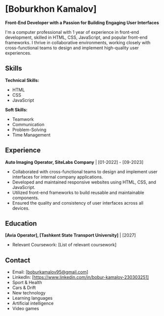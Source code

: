 # [Boburkhon Kamalov] 

**Front-End Developer with a Passion for Building Engaging User Interfaces**

I'm a computer professional with 1 year of experience in front-end development, skilled in HTML, CSS, JavaScript, and popular front-end frameworks. I thrive in collaborative environments, working closely with cross-functional teams to design and implement high-quality user experiences.

##  Skills

**Technical Skills:**

- HTML
- CSS
- JavaScript

**Soft Skills:**

- Teamwork
- Communication
- Problem-Solving
- Time Management

##  Experience

**Auto Imaging Operator, SiteLabs Company** | [01-2022] - [09-2023]

- Collaborated with cross-functional teams to design and implement user interfaces for internal company applications.
- Developed and maintained responsive websites using HTML, CSS, and JavaScript.
- Utilized front-end frameworks to build reusable and maintainable components.
- Ensured the quality and consistency of user interfaces across all devices.

##  Education

**[Avia Operator], [Tashkent State Transport University]** | [2027]

- Relevant Coursework: [List of relevant coursework]

##  Contact

- Email: [boburkamalov95@gmail.com]
- LinkedIn: [https://www.linkedin.com/in/bobur-kamalov-230303251]
- Sport & Health
- Cars & Drift
- New technology
- Learning languages
- Artificial intelligence
- Video games
